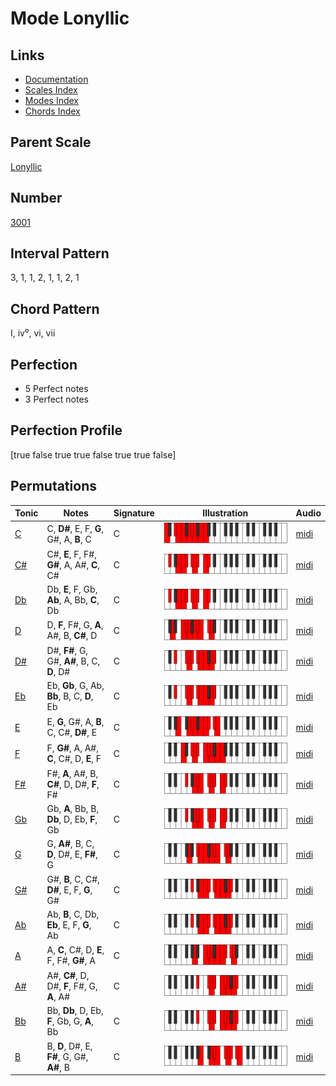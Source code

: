 # Mode Lonyllic

## Links

- [Documentation](index.md)
- [Scales Index](Scales.md)
- [Modes Index](Modes.md)
- [Chords Index](Chords.md)

## Parent Scale

[Lonyllic](ScaleLonyllic.md)

## Number

[3001](https://ianring.com/musictheory/scales/3001)

## Interval Pattern

3, 1, 1, 2, 1, 1, 2, 1

## Chord Pattern

I, iv⁰, vi, vii

## Perfection

- 5 Perfect notes
- 3 Perfect notes

## Perfection Profile

[true false true true false true true false]

## Permutations

| Tonic | Notes | Signature | Illustration | Audio |
|-------|-------|-----------|--------------|-------|
| [C](ModeCNaturalLonyllic.md) | C, **D#**, E, F, **G**, G#, A, **B**, C | C | ![CNaturalLonyllic](ModeCNaturalLonyllic.png) | [midi](https://github.com/edipermadi/music/blob/main/docs/ModeCNaturalLonyllic.mid?raw=true) |
| [C#](ModeCSharpLonyllic.md) | C#, **E**, F, F#, **G#**, A, A#, **C**, C# | C | ![CSharpLonyllic](ModeCSharpLonyllic.png) | [midi](https://github.com/edipermadi/music/blob/main/docs/ModeCSharpLonyllic.mid?raw=true) |
| [Db](ModeDFlatLonyllic.md) | Db, **E**, F, Gb, **Ab**, A, Bb, **C**, Db | C | ![DFlatLonyllic](ModeDFlatLonyllic.png) | [midi](https://github.com/edipermadi/music/blob/main/docs/ModeDFlatLonyllic.mid?raw=true) |
| [D](ModeDNaturalLonyllic.md) | D, **F**, F#, G, **A**, A#, B, **C#**, D | C | ![DNaturalLonyllic](ModeDNaturalLonyllic.png) | [midi](https://github.com/edipermadi/music/blob/main/docs/ModeDNaturalLonyllic.mid?raw=true) |
| [D#](ModeDSharpLonyllic.md) | D#, **F#**, G, G#, **A#**, B, C, **D**, D# | C | ![DSharpLonyllic](ModeDSharpLonyllic.png) | [midi](https://github.com/edipermadi/music/blob/main/docs/ModeDSharpLonyllic.mid?raw=true) |
| [Eb](ModeEFlatLonyllic.md) | Eb, **Gb**, G, Ab, **Bb**, B, C, **D**, Eb | C | ![EFlatLonyllic](ModeEFlatLonyllic.png) | [midi](https://github.com/edipermadi/music/blob/main/docs/ModeEFlatLonyllic.mid?raw=true) |
| [E](ModeENaturalLonyllic.md) | E, **G**, G#, A, **B**, C, C#, **D#**, E | C | ![ENaturalLonyllic](ModeENaturalLonyllic.png) | [midi](https://github.com/edipermadi/music/blob/main/docs/ModeENaturalLonyllic.mid?raw=true) |
| [F](ModeFNaturalLonyllic.md) | F, **G#**, A, A#, **C**, C#, D, **E**, F | C | ![FNaturalLonyllic](ModeFNaturalLonyllic.png) | [midi](https://github.com/edipermadi/music/blob/main/docs/ModeFNaturalLonyllic.mid?raw=true) |
| [F#](ModeFSharpLonyllic.md) | F#, **A**, A#, B, **C#**, D, D#, **F**, F# | C | ![FSharpLonyllic](ModeFSharpLonyllic.png) | [midi](https://github.com/edipermadi/music/blob/main/docs/ModeFSharpLonyllic.mid?raw=true) |
| [Gb](ModeGFlatLonyllic.md) | Gb, **A**, Bb, B, **Db**, D, Eb, **F**, Gb | C | ![GFlatLonyllic](ModeGFlatLonyllic.png) | [midi](https://github.com/edipermadi/music/blob/main/docs/ModeGFlatLonyllic.mid?raw=true) |
| [G](ModeGNaturalLonyllic.md) | G, **A#**, B, C, **D**, D#, E, **F#**, G | C | ![GNaturalLonyllic](ModeGNaturalLonyllic.png) | [midi](https://github.com/edipermadi/music/blob/main/docs/ModeGNaturalLonyllic.mid?raw=true) |
| [G#](ModeGSharpLonyllic.md) | G#, **B**, C, C#, **D#**, E, F, **G**, G# | C | ![GSharpLonyllic](ModeGSharpLonyllic.png) | [midi](https://github.com/edipermadi/music/blob/main/docs/ModeGSharpLonyllic.mid?raw=true) |
| [Ab](ModeAFlatLonyllic.md) | Ab, **B**, C, Db, **Eb**, E, F, **G**, Ab | C | ![AFlatLonyllic](ModeAFlatLonyllic.png) | [midi](https://github.com/edipermadi/music/blob/main/docs/ModeAFlatLonyllic.mid?raw=true) |
| [A](ModeANaturalLonyllic.md) | A, **C**, C#, D, **E**, F, F#, **G#**, A | C | ![ANaturalLonyllic](ModeANaturalLonyllic.png) | [midi](https://github.com/edipermadi/music/blob/main/docs/ModeANaturalLonyllic.mid?raw=true) |
| [A#](ModeASharpLonyllic.md) | A#, **C#**, D, D#, **F**, F#, G, **A**, A# | C | ![ASharpLonyllic](ModeASharpLonyllic.png) | [midi](https://github.com/edipermadi/music/blob/main/docs/ModeASharpLonyllic.mid?raw=true) |
| [Bb](ModeBFlatLonyllic.md) | Bb, **Db**, D, Eb, **F**, Gb, G, **A**, Bb | C | ![BFlatLonyllic](ModeBFlatLonyllic.png) | [midi](https://github.com/edipermadi/music/blob/main/docs/ModeBFlatLonyllic.mid?raw=true) |
| [B](ModeBNaturalLonyllic.md) | B, **D**, D#, E, **F#**, G, G#, **A#**, B | C | ![BNaturalLonyllic](ModeBNaturalLonyllic.png) | [midi](https://github.com/edipermadi/music/blob/main/docs/ModeBNaturalLonyllic.mid?raw=true) |
